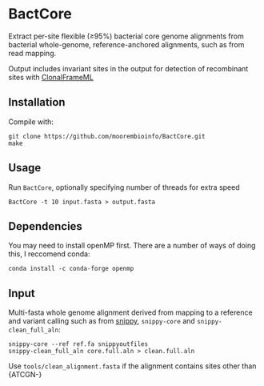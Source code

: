 # BactCore
Extract per-site flexible (≥95%) bacterial core genome alignments from bacterial whole-genome, reference-anchored alignments, such as from read mapping. 

Output includes invariant sites in the output for detection of recombinant sites with [ClonalFrameML](https://github.com/xavierdidelot/ClonalFrameML)




## Installation
Compile with:
```shell
git clone https://github.com/moorembioinfo/BactCore.git
make
```
## Usage

Run `BactCore`, optionally specifying number of threads for extra speed

```shell
BactCore -t 10 input.fasta > output.fasta
```

## Dependencies
You may need to install openMP first. There are a number of ways of doing this, I reccomend conda:

```shell
conda install -c conda-forge openmp
```


## Input

Multi-fasta whole genome alignment derived from mapping to a reference and variant calling such as from [snippy](https://github.com/tseemann/snippy), `snippy-core` and `snippy-clean_full_aln`:

```shell
snippy-core --ref ref.fa snippyoutfiles 
snippy-clean_full_aln core.full.aln > clean.full.aln
```

Use `tools/clean_alignment.fasta` if the alignment contains sites other than {ATCGN-}
